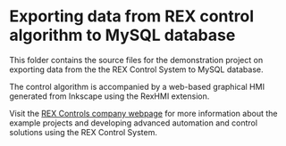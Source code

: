 Exporting data from REX control algorithm to MySQL database 
===========================================================

This folder contains the source files for the demonstration project on 
exporting data from the the REX Control System to MySQL database.

The control algorithm is accompanied by a web-based graphical HMI generated
from Inkscape using the RexHMI extension.

Visit the [REX Controls company webpage](http://www.rexcontrols.com) for more 
information about the example projects and developing advanced automation and 
control solutions using the REX Control System.



